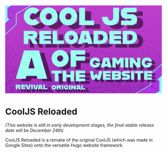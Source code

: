 ![Site Icon](/static/images/banner_small.png)
# CoolJS Reloaded

*(This website is still in early development stages, the final stable release date will be December 24th)*

CoolJS Reloaded is a remake of the original  CoolJS (which was made in Google Sites) onto the versatile Hugo website framework.